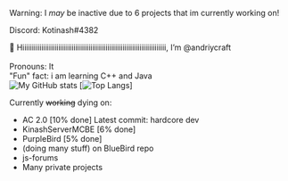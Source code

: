 Warning: I *may* be inactive due to 6 projects that im currently working on!

Discord: Kotinash#4382

👋 Hiiiiiiiiiiiiiiiiiiiiiiiiiiiiiiiiiiiiiiiiiiiiiiiiiiiiiiiiiiiiiiiiiiiiiiiiiiii, I’m @andriycraft
<br>
<br>
Pronouns: It
<br>
"Fun" fact: i am learning C++ and Java
<br>
![My GitHub stats](https://github-readme-stats.vercel.app/api?username=andriycraft&count_private=true)
[![Top Langs](https://github-readme-stats.vercel.app/api/top-langs/?username=andriycraft&langs_count=999999)]

Currently <s>working</s> dying on:

   * AC 2.0 [10% done] Latest commit: hardcore dev
   * KinashServerMCBE [6% done]
   * PurpleBird [5% done]
   * (doing many stuff) on BlueBird repo
   * js-forums
   * Many private projects
